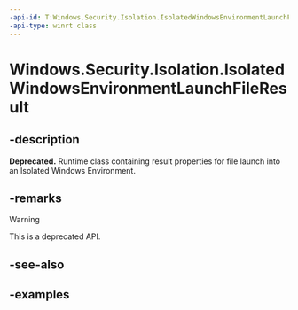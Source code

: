 ```yaml
---
-api-id: T:Windows.Security.Isolation.IsolatedWindowsEnvironmentLaunchFileResult
-api-type: winrt class
---
```


<!-- Class syntax.
public class IsolatedWindowsEnvironmentLaunchFileResult 
-->

# Windows.Security.Isolation.IsolatedWindowsEnvironmentLaunchFileResult

## -description

**Deprecated.** Runtime class containing result properties for file launch into an Isolated Windows Environment.

## -remarks

> [!WARNING]
> This is a deprecated API.

## -see-also

## -examples
